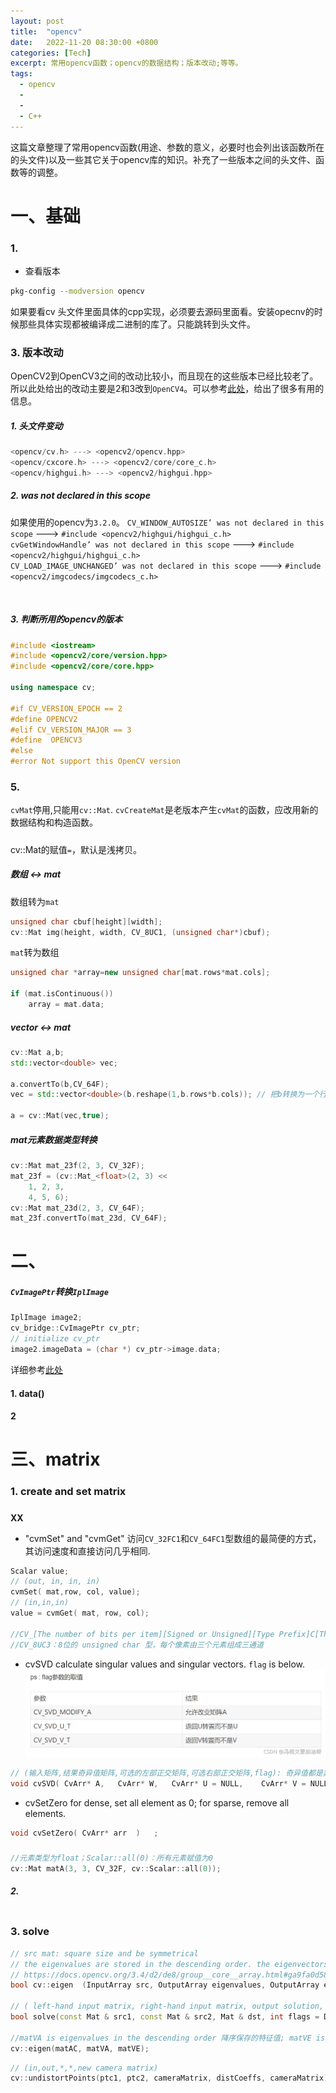 ```yaml
---
layout: post
title:  "opencv"
date:   2022-11-20 08:30:00 +0800
categories: [Tech]
excerpt: 常用opencv函数；opencv的数据结构；版本改动;等等。
tags:
  - opencv
  - 
  - 
  - C++
---
```


这篇文章整理了常用opencv函数(用途、参数的意义，必要时也会列出该函数所在的头文件)以及一些其它关于opencv库的知识。补充了一些版本之间的头文件、函数等的调整。

# 一、基础

### 1. 

* 查看版本
```Bash
pkg-config --modversion opencv
```
如果要看cv 头文件里面具体的cpp实现，必须要去源码里面看。安装opecnv的时候那些具体实现都被编译成二进制的库了。只能跳转到头文件。

### 3. 版本改动
OpenCV2到OpenCV3之间的改动比较小，而且现在的这些版本已经比较老了。所以此处给出的改动主要是2和3改到`OpenCV4`。可以参考[此处](https://blog.csdn.net/weixin_45125280/article/details/125352767)，给出了很多有用的信息。

##### 1. 头文件变动

```C++
<opencv/cv.h> ---> <opencv2/opencv.hpp>
<opencv/cxcore.h> ---> <opencv2/core/core_c.h>
<opencv/highgui.h> ---> <opencv2/highgui.hpp>
```

##### 2. was not declared in this scope
如果使用的opencv为`3.2.0`。
`CV_WINDOW_AUTOSIZE’ was not declared in this scope` ---> `#include <opencv2/highgui/highgui_c.h>` <br>
`cvGetWindowHandle’ was not declared in this scope` ---> `#include <opencv2/highgui/highgui_c.h>` <br>
`CV_LOAD_IMAGE_UNCHANGED’ was not declared in this scope` ---> `#include <opencv2/imgcodecs/imgcodecs_c.h>` <br>

```C++



```

##### 3. 判断所用的opencv的版本
```C++
#include <iostream>
#include <opencv2/core/version.hpp>
#include <opencv2/core/core.hpp>
 
using namespace cv;
 
#if CV_VERSION_EPOCH == 2
#define OPENCV2
#elif CV_VERSION_MAJOR == 3
#define  OPENCV3
#else
#error Not support this OpenCV version
```

### 5. 
`cvMat`停用,只能用`cv::Mat`.
`cvCreateMat`是老版本产生`cvMat`的函数，应改用新的数据结构和构造函数。

#####
cv::Mat的赋值`=`，默认是浅拷贝。

##### 数组 <-> mat
数组转为`mat`
```C++
unsigned char cbuf[height][width];
cv::Mat img(height, width, CV_8UC1, (unsigned char*)cbuf);
```
`mat`转为数组
```C++
unsigned char *array=new unsigned char[mat.rows*mat.cols];
 
if (mat.isContinuous())
    array = mat.data;
```

##### vector <-> mat
```C++
cv::Mat a,b;
std::vector<double> vec;

a.convertTo(b,CV_64F);
vec = std::vector<double>(b.reshape(1,b.rows*b.cols)); // 把b转换为一个行矩阵，再转换为向量

a = cv::Mat(vec,true);
```

##### mat元素数据类型转换
```C++
cv::Mat mat_23f(2, 3, CV_32F);
mat_23f = (cv::Mat_<float>(2, 3) << 
	1, 2, 3, 
	4, 5, 6);
cv::Mat mat_23d(2, 3, CV_64F);
mat_23f.convertTo(mat_23d, CV_64F);
```

# 二、


##### `CvImagePtr`转换`IplImage`
```C++
IplImage image2;
cv_bridge::CvImagePtr cv_ptr;
// initialize cv_ptr
image2.imageData = (char *) cv_ptr->image.data;
```
详细参考[此处](https://answers.ros.org/question/43071/convert-cvimageptr-cvimage-channel-to-iplimage/)


#### 1. data()





#### 2

# 三、matrix
### 1. create and set matrix
##### 
**XX**
* "cvmSet" and "cvmGet"
访问`CV_32FC1`和`CV_64FC1`型数组的最简便的方式，其访问速度和直接访问几乎相同.

```C++
Scalar value;
// (out, in, in, in)
cvmSet( mat,row, col, value);
// (in,in,in)
value = cvmGet( mat, row, col);

//CV_[The number of bits per item][Signed or Unsigned][Type Prefix]C[The channel number]
//CV_8UC3：8位的 unsigned char 型，每个像素由三个元素组成三通道
```
* cvSVD
calculate singular values and singular vectors. `flag` is below.
![pic1](/assets/images/posts/opencv/0001.png)
```C++
// (输入矩阵,结果奇异值矩阵,可选的左部正交矩阵,可选右部正交矩阵,flag): 奇异值都是非负的并按降序存储
void cvSVD(	CvArr* A,	CvArr* W,	CvArr* U = NULL,	CvArr* V = NULL,	int flags = 0);
```
* cvSetZero
for dense, set all element as 0; for sparse, remove all elements.
```C++
void cvSetZero(	CvArr* arr	)	;
```
##### 
```C++
//元素类型为float；Scalar::all(0)：所有元素赋值为0
cv::Mat matA(3, 3, CV_32F, cv::Scalar::all(0)); 
```
##### 2. 

```C++

```
### 3. solve
```C++
// src mat: square size and be symmetrical
// the eigenvalues are stored in the descending order. the eigenvectors are stored as subsequent matrix rows, in the same order as the corresponding eigenvalues.
// https://docs.opencv.org/3.4/d2/de8/group__core__array.html#ga9fa0d58657f60eaa6c71f6fbb40456e3
bool cv::eigen	(InputArray	src, OutputArray eigenvalues, OutputArray eigenvectors = noArray() );

// ( left-hand input matrix, right-hand input matrix, output solution, matrix decomposition types)
bool solve(const Mat & src1, const Mat & src2, Mat & dst, int flags = DECOMP_LU); 

//matVA is eigenvalues in the descending order 降序保存的特征值; matVE is eigenvector 特征向量
cv::eigen(matAC, matVA, matVE); 
```

```C++
// (in,out,*,*,new camera matrix)
cv::undistortPoints(ptc1, ptc2, cameraMatrix, distCoeffs, cameraMatrix);
```
